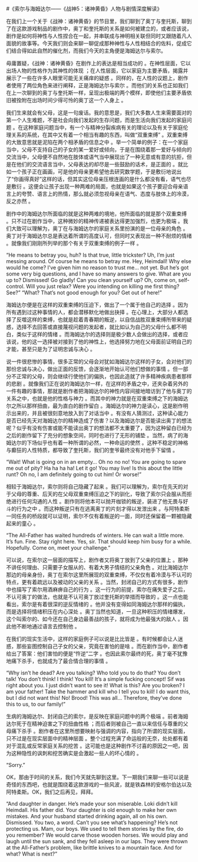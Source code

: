 
#《索尔与海姆达尔——《战神5：诸神黄昏》人物与剧情深度解读》

在我们上一个关于《战神：诸神黄昏》的节目里，我们聊到了奥丁与奎托斯，聊到了在这款游戏制品的剧作中，奥丁和奎托斯的关系是如何被建立的，或者应该说，剧作是如何将神性与人性捏合在一起，并串联成与神明相关联但同时又跟随着凡人面貌的故事等。今天我们则会来聊一聊促成那种神性与人性相结合的佐料，促成它们结合得如此自然的催化剂，而我们今天的主角便是海姆达尔与索尔。

毋庸置疑，《战神：诸神黄昏》在剧作上的表达是相当成功的 。在神性层面，它以出场人物的性格作为其神性的体现 ；在人性层面，它以家庭为主要矛盾，揭露并展示了一些在许多人眼里可能无关痛痒的疑惑 。同样的，在人性的议题上，剧作者使用了两位角色来进行阐释，正是海姆达尔与索尔 。而他们的关系也正如我们在上一次聊到的奥丁与奎托斯一样，呈现出极端的两个模样，即使他们主要矛盾依旧被拴附在出场时间少得可怜的奥丁这一个人身上 。

我们生来就会有父母，这是一句废话。我的意思是，我们大多数人生来需要面对的第一个人生难题，不是社会向我们发起的生存问题，而是生活向我们发起的家庭问题 。在这种家庭问题当中，有一个与精神分裂疾病有关的理论以及有关于家庭伦理关系的系统，在其中又有着一个相当有趣的东西，叫做“双重束缚” 。双重束缚的大致意思就是泥陷在两个相矛盾的信息之中 。举一个简单的例子：在一个家庭当中，父母不支持自己的子女的某一爱好或倾向，于是在围绕着那一爱好与倾向的交流当中，父母便不自然地在肢体或语气当中展现出了一种无意或有意的抗拒，但是在他们的交流语言当中，父母表达的却尽是一些鼓励的话术，是正面的 。就比如一个孩子正在画画，可是他的母亲更希望他去研究数学题，于是敷衍地说出了“你画得真好”这样的话，但其实这位母亲压根连画的是什么都没有看，语气也尽是敷衍 。这便会让孩子出现一种两难的局面，也就是如果这个孩子要迎合母亲语言上的夸赞、语言上的热情，那么就必须忽视母亲在语气、态度与肢体上的冷漠，反之亦然 。

剧作中的海姆达尔所面临的就是这种两难的境地，他所面临的就是那个双重束缚 。只不过在剧作当中，这种微妙的精神传递被表达得更加强烈，也更为极端 。我们大致可以理解为，奥丁在与海姆达尔的家庭关系里扮演的是一位母亲的角色 。奥丁对于海姆达尔总是表达着所谓的高度认可，但同时又表现出一种不耐烦的情绪 。就像我们刚刚所列举的那个有关于双重束缚的例子一样 。

“He means to betray you, huh? Is that true, little trickster? Uh, I’m just messing around. Of course he means to betray me. Hey, Heimdall! Why else would he come? I’ve given him no reason to trust me… not yet. But he’s got some very big questions, and I have so many answers to give. What are you up to? Dismissed! Go gladly! Can you clean yourself up? Oh, come on, self-control. Will you just relax? Were you intending on killing me first thing? See?” 
“What? That’s not good enough for you? Get out of here!” 


海姆达尔便是在这样的双重束缚的压迫下，做出了一个属于他自己的选择 。因为所有遇到过这种事情的人，都会潜移默化地做出抉择 。在心理上，大部分人都选择了反噬这样的束缚，也就是趁着青春期的叛逆，以自信战胜双重束缚所带来的疑惑，选择不去回答或直接蔑视问题的发起者，就比如认为自己的父母什么都不明白，类似于这样的情绪 。而海姆达尔的选择则是极少数人会做出的选择，或者应该说，他的这一选择被对接到了他的神性上，他选择努力地在父母面前证明自己的才能，甚至只是为了证明忠诚与决心 。

说一件很悲惨的事情，很多正常的父母会对犹如海姆达尔这样的子女，会对他们的那份忠诚与决心，做出正面的反馈，会逐渐地开始认可他们想做的事情 。但一部分不正常的父母，则会继续行使他们的偏执，也因此造就了许多精神疾病患者那样的悲剧 。就像我们正在说的海姆达尔一样，在这样的矛盾之中，还夹杂着另外的一件有趣的事情，那就是剧作者把海姆达尔的神性内容间接地暗访到了他与奥丁的关系之中，也就是他的性格与神力 。而其中的神力就是在双重束缚之下的海姆达尔之所以那样扭曲，最为直白的剧作留白 。海姆达尔的神力是读心，这是剧作明示出来的，并且被很刻意地放入到了对话当中 。有没有人猜测过，这种读心能力是否已经先天对海姆达尔的精神造成了伤害？以及海姆达尔是否能读出奥丁的想法呢？似乎有没有伤害或能不能读出奥丁的想法都不太重要了，因为这种留白已经为之后的剧作留下了充分的想象空间，同时也进行了无形的铺垫 。当然，病了的海姆达尔的下场似乎也有着一种所谓的必然，一种命运的使然 。这种不稳定的神格与癫狂的人性特质，都导致了奎托斯，我们的奎爷最终没有对他手下留情 。

“Wait! What is going on in an empty… Oh no no no! You are going to spare me out of pity? Ha ha ha ha! Let it go! You may live! Is this about the little runt? Oh no, I am definitely going to cut him! Or worse!” 

相较于海姆达尔，索尔则将自己隐藏了起来 。我们可以理解为，索尔在先天的对于父母的尊重、后天的在父母双重束缚压迫之下的驯化，导致了索尔只会服从而拒绝进行任何沟通的人性 。剧作则将他本可以抛开枷锁的叛逆，装进了他无畏与好斗的行为之中 。而这种叛逆只有在逃离奥丁的片刻才得以发泄出来 。与阿特柔斯一同任务的桥段就可以证明，索尔不仅有着叛逆的一面，同时还保留着一颗被隐藏起来的童心 。

“The All-Father has waited hundreds of winters. He can wait a little more. It’s fun. Fine. Stay right here. Yes, sir. That should keep him busy for a while. Hopefully. Come on, meet your challenge.” 

可以说，在索尔这一层面的描写上，剧作者又将奥丁放到了父亲的位置上 。那种不讲任何理由、只需要子女服从的、有着大男子情结的父亲角色 。对比海姆达尔那边的母亲身份，奥丁在索尔这里所展现的双重束缚，不仅仅有着冷漠与不认可的特点，更有着疏远以及被动的父亲的关系 。当然，封闭自己的方式有很多，剧作中也描写了索尔用酒麻痹自己的行为 。这一行为的前提，索尔在痛失爱子之后，不认可奥丁的做法，也就是不认可奥丁放过奎托斯的举措而导致的 。这一点也能看出，索尔是有着很深的逆反情绪的 。他并没有变得如同海姆达尔那样的偏执，而是选择将情绪积压在内心深处 。奥丁当然也知道，一旦这种积压的情绪爆发，这个叫索尔的、如今还在自己身边最善战的孩子，就将成为他最强大的敌人 。因此他不断地通过语言去控制他 。

在我们的现实生活中，这样的家庭例子可以说是比比皆是 。有时候都会让人迷惑，那些妄图控制自己子女的父亲，究竟在害怕的是啥 。而在剧作当中，剧作者给出了答案：他们害怕的便是“忤逆”二字 。也因此索尔最终的死，奥丁毫不犹豫地痛下杀手，也就成为了最合情合理的事情 。


“Why isn’t he dead? Are you talking? Who told you to do that? You don’t talk! You don’t think! I think! You kill! It’s a simple fucking concept! Sif was right about you. I just didn’t want to see it! What is this? Are you broken? I am your father! Take the hammer and kill who I tell you to kill! I do want this, but I did not want this! No! Brood! This was all… Therefore, they’ve done this to us, to our family!” 

生病的海姆达尔、封闭自己的索尔，是反映在家庭问题中的两个极端 。前者海姆达尔死于在精神迫害之下的扭曲性格 ；而后者则被自己一直以来信任与尊重的父母痛下杀手 。剧作者在这里所想要映射与强调的内容，指向了所谓的现实层面，只不过是在现实层面中的精神层面 。整个过程充满了命运般的无奈，处处都有着对于混乱或反常家庭关系的挖苦 。这可能也是这种剧作不讨喜的原因之一吧，因为这种隐性的讽刺和挖苦确实是会激起一些人的坏心情的 。

“Sorry.” 

OK，那由于时间的关系，我们今天就先聊到这里。下一期我们来聊一些可以说是奇怪的东西吧，也就是围绕着这款游戏的一些风波，就是铁森林的安格尔伯达以及阿特柔斯。OK，我们之后再见，拜拜。

“And daughter in danger. He’s made your son miserable. Loki didn’t kill Heimdall. His father did. Your daughter is old enough to make her own mistakes. And your husband started drinking again, all on his own. Dismissed. You two, a word. Can’t you see what’s happening? He’s not protecting us. Mam, our boys. We used to tell them stories by the fire, do you remember? We would carve those wooden horses. We would play and laugh until the sun sank, and they fell asleep in our laps. They were thrown at the All-Father’s problem, like brittle knives to a mountain face. And for what? What is next?” 